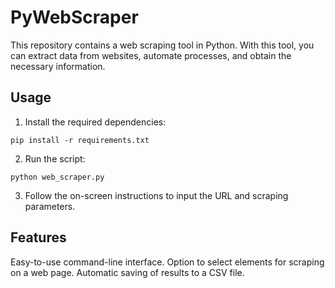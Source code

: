 # PyWebScraper

This repository contains a web scraping tool in Python. With this tool, you can extract data from websites, automate processes, and obtain the necessary information.

## Usage

1. Install the required dependencies:

```
pip install -r requirements.txt
```

2. Run the script:
```
python web_scraper.py
```
3. Follow the on-screen instructions to input the URL and scraping parameters.

## Features
Easy-to-use command-line interface.
Option to select elements for scraping on a web page.
Automatic saving of results to a CSV file.
